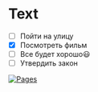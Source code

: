 # Text

* [ ] Пойти на улицу
* [x] Посмотреть фильм
* [ ] Все будет хорошо:smiley:
* [ ] Утвердить закон

[![Pages](https://upload.wikimedia.org/wikipedia/commons/thumb/4/45/Kulykivka_IMG_4658_Sky_04.jpg/1200px-Kulykivka_IMG_4658_Sky_04.jpg)](https://www.youtube.com/watch?v=PbCG-mxDI0k)
